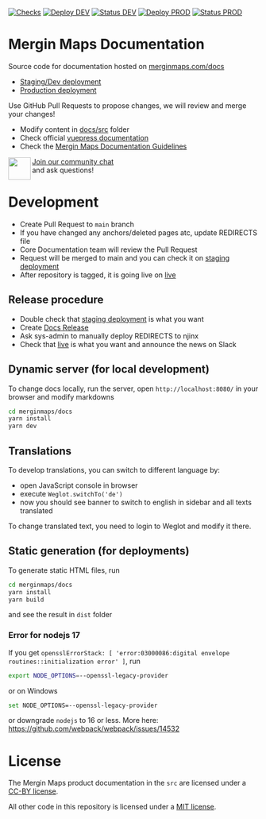 [![Checks](https://github.com/MerginMaps/docs/actions/workflows/checks.yml/badge.svg)](https://github.com/MerginMaps/docs/actions/workflows/checks.yml)
[![Deploy DEV](https://github.com/MerginMaps/docs/actions/workflows/dist-dev.yml/badge.svg)](https://github.com/MerginMaps/docs/actions/workflows/dist-dev.yml)
[![Status DEV](https://github.com/MerginMaps/docs/actions/workflows/status-dev.yml/badge.svg)](https://github.com/MerginMaps/docs/actions/workflows/status-dev.yml)
[![Deploy PROD](https://github.com/MerginMaps/docs/actions/workflows/dist-prod.yml/badge.svg)](https://github.com/MerginMaps/docs/actions/workflows/dist-prod.yml)
[![Status PROD](https://github.com/MerginMaps/docs/actions/workflows/status-prod.yml/badge.svg)](https://github.com/MerginMaps/docs/actions/workflows/status-prod.yml)

# Mergin Maps Documentation

Source code for documentation hosted on [merginmaps.com/docs](https://merginmaps.com/docs)

- [Staging/Dev deployment](https://dev.merginmaps.com/docs)
- [Production deployment](https://merginmaps.com/docs)

Use GitHub Pull Requests to propose changes, we will review and merge your changes!

- Modify content in [docs/src](./content) folder
- Check official [vuepress documentation](https://vuepress.vuejs.org/)
- Check the [Mergin Maps Documentation Guidelines](https://merginmaps.com/docs/misc/write-docs/)

<div><img align="left" width="45" height="45" src="https://raw.githubusercontent.com/MerginMaps/docs/main/src/.vuepress/public/slack.svg"><a href="https://merginmaps.com/community/join">Join our community chat</a><br/>and ask questions!</div>

# Development

 - Create Pull Request to `main` branch
 - If you have changed any anchors/deleted pages atc, update REDIRECTS file
 - Core Documentation team will review the Pull Request
 - Request will be merged to main and you can check it on [staging deployment](https://dev.merginmaps.com/docs)
 - After repository is tagged, it is going live on [live](https://merginmaps.com/docs)
 
## Release procedure
 
 - Double check that [staging deployment](https://dev.merginmaps.com/docs) is what you want
 - Create [Docs Release](https://github.com/MerginMaps/docs/releases)
 - Ask sys-admin to manually deploy REDIRECTS to njinx
 - Check that [live](https://merginmaps.com/docs) is what you want and announce the news on Slack
 
## Dynamic server (for local development)
To change docs locally, run the server, open `http://localhost:8080/` in your browser and modify markdowns

```bash
cd merginmaps/docs
yarn install
yarn dev
```
 
## Translations

To develop translations, you can switch to different language by:
- open JavaScript console in browser
- execute `Weglot.switchTo('de')` 
- now you should see banner to switch to english in sidebar and all texts translated

To change translated text, you need to login to Weglot and modify it there.

## Static generation (for deployments)

To generate static HTML files, run 

```bash
cd merginmaps/docs
yarn install
yarn build
```

and see the result in `dist` folder

### Error for nodejs 17

If you get `opensslErrorStack: [ 'error:03000086:digital envelope routines::initialization error' ]`, run
 ```bash
 export NODE_OPTIONS=--openssl-legacy-provider
 ```
 
 or on Windows
 ```bash
 set NODE_OPTIONS=--openssl-legacy-provider
 ```
  
 or downgrade `nodejs` to 16 or less. More here: https://github.com/webpack/webpack/issues/14532

# License

The Mergin Maps product documentation in the `src` are licensed under a [CC-BY license](LICENSE).

All other code in this repository is licensed under a [MIT license](LICENSE-CODE).
